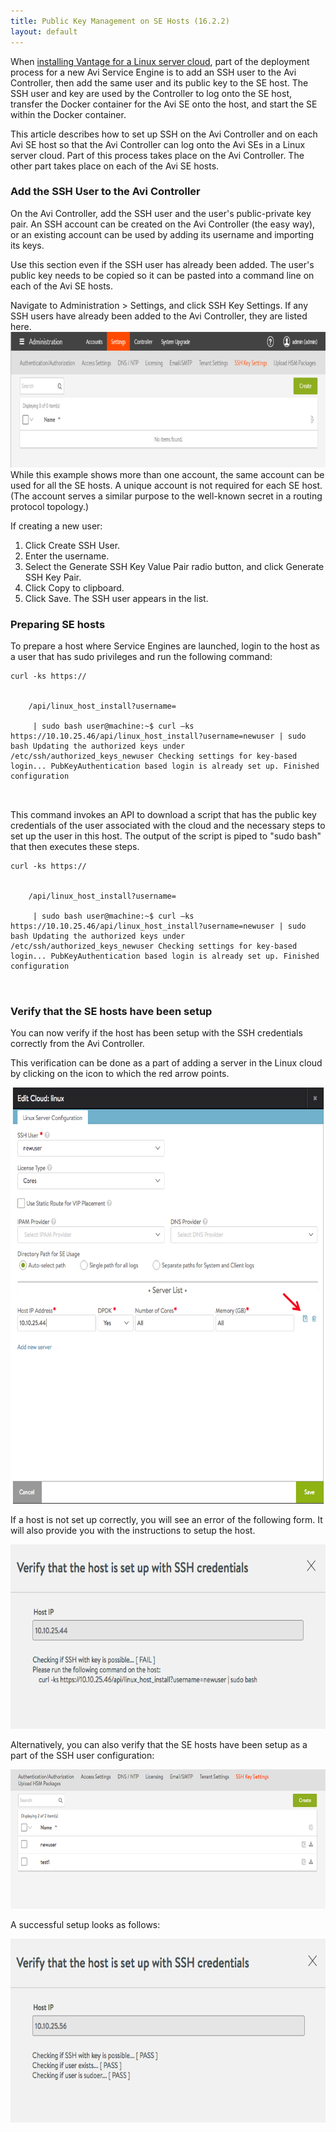 ```yaml
---
title: Public Key Management on SE Hosts (16.2.2)
layout: default
---
```

When <a href="/installing-avi-vantage-for-a-linux-server-cloud-revised/">installing Vantage for a Linux server cloud</a>, part of the deployment process for a new Avi Service Engine is to add an SSH user to the Avi Controller, then add the same user and its public key to the SE host. The SSH user and key are used by the Controller to log onto the SE host, transfer the Docker container for the Avi SE onto the host, and start the SE within the Docker container.

This article describes how to set up SSH on the Avi Controller and on each Avi SE host so that the Avi Controller can log onto the Avi SEs in a Linux server cloud. Part of this process takes place on the Avi Controller. The other part takes place on each of the Avi SE hosts.

### Add the SSH User to the Avi Controller

On the Avi Controller, add the SSH user and the user's public-private key pair. An SSH account can be created on the Avi Controller (the easy way), or an existing account can be used by adding its username and importing its keys.

Use this section even if the SSH user has already been added. The user's public key needs to be copied so it can be pasted into a command line on each of the Avi SE hosts.

Navigate to Administration > Settings, and click SSH Key Settings. If any SSH users have already been added to the Avi Controller, they are listed here.
<a href="img/sshusers2.png"><img src="img/sshusers2.png" alt="sshusers2" width="814" height="217"></a>While this example shows more than one account, the same account can be used for all the SE hosts. A unique account is not required for each SE host. (The account serves a similar purpose to the well-known secret in a routing protocol topology.)

If creating a new user:

1. Click Create SSH User.
1. Enter the username.
1. Select the Generate SSH Key Value Pair radio button, and click Generate SSH Key Pair.
1. Click Copy to clipboard.
1. Click Save. The SSH user appears in the list.

### Preparing SE hosts

To prepare a host where Service Engines are launched, login to the host as a user that has sudo privileges and run the following command:
<pre><code class="language-lua">curl -ks https://
   
  <controller-ip>
    /api/linux_host_install?username= 
   <username>
     | sudo bash user@machine:~$&nbsp;curl –ks https://10.10.25.46/api/linux_host_install?username=newuser | sudo bash Updating the authorized keys under /etc/ssh/authorized_keys_newuser Checking settings for key-based login... PubKeyAuthentication based login is already set up. Finished configuration 
   </username> 
  </controller-ip></code></pre>

This command invokes an API to download a script that has the public key credentials of the user associated with the cloud and the necessary steps to set up the user in this host. The output of the script is piped to "sudo bash" that then executes these steps.

<pre><code class="language-lua">curl -ks https://
   
  <controller-ip>
    /api/linux_host_install?username= 
   <username>
     | sudo bash user@machine:~$&nbsp;curl –ks https://10.10.25.46/api/linux_host_install?username=newuser | sudo bash Updating the authorized keys under /etc/ssh/authorized_keys_newuser Checking settings for key-based login... PubKeyAuthentication based login is already set up. Finished configuration 
   </username> 
  </controller-ip></code></pre>

### Verify that the SE hosts have been setup

You can now verify if the host has been setup with the SSH credentials correctly from the Avi Controller. 

This verification can be done as a part of adding a server in the Linux cloud by clicking on the icon to which the red arrow points.

<a href="img/Screen-Shot-2016-08-27-at-11.52.36-AM-4.png"><img src="img/Screen-Shot-2016-08-27-at-11.52.36-AM-4.png" alt="Public Key Management on Avi Vantage SE Hosts" width="650" height="666"></a>

If a host is not set up correctly, you will see an error of the following form. It will also provide you with the instructions to setup the host.

<a href="img/linux_cloud_02.png"><img src="img/linux_cloud_02.png" alt="Public Key Management on Avi Vantage SE Hosts" width="650" height="295"></a>

Alternatively, you can also verify that the SE hosts have been setup as a part of the SSH user configuration:

<a href="img/ssh_user_01.png"><img src="img/ssh_user_01.png" alt="Public Key Management on Avi Vantage SE Hosts" width="650" height="223"></a>

A successful setup looks as follows:

<a href="img/linux_cloud_03-1.png"><img src="img/linux_cloud_03-1.png" alt="Public Key Management on Avi Vantage SE Hosts" width="650" height="294"></a>

##